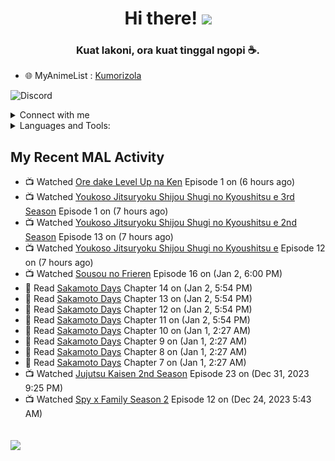 <h1 align="center">Hi there! <img src="https://media.giphy.com/media/hvRJCLFzcasrR4ia7z/giphy.gif" width="25px"> </h1>
<h3 align="center">Kuat lakoni, ora kuat tinggal ngopi ☕.</h3>

- 🌐 MyAnimeList : [Kumorizola](https://myanimelist.net/animelist/Kumorizola)

![Discord](https://discord.c99.nl/widget/theme-3/761213268009943051.png)
<details>
      <summary>Connect with me</summary>
    <p align="left">
        <a href="https://www.instagram.com/kumorizola/" target="blank"><img align="center"
                src="https://raw.githubusercontent.com/rahuldkjain/github-profile-readme-generator/master/src/images/icons/Social/instagram.svg"
                alt="kumorizola" height="30" width="40" /></a>
        <a href="https://discord.com" target="blank"><img align="center"
                src="https://raw.githubusercontent.com/rahuldkjain/github-profile-readme-generator/master/src/images/icons/Social/discord.svg"
                alt="Kumori#5882" height="30" width="40" /></a>
    </p>
</details>

<details>
    <summary align="left">Languages and Tools:</summary>
<p align="left">
      <a href="https://www.w3schools.com/css/" target="_blank">
        <img src="https://raw.githubusercontent.com/devicons/devicon/master/icons/css3/css3-original-wordmark.svg"
            alt="css3" width="40" height="40" /> </a> <a href="https://www.w3.org/html/" target="_blank"> <img
            src="https://raw.githubusercontent.com/devicons/devicon/master/icons/html5/html5-original-wordmark.svg"
            alt="html5" width="40" height="40" /> </a> <a href="https://www.java.com" target="_blank"> <img
            src="https://raw.githubusercontent.com/devicons/devicon/master/icons/java/java-original.svg" alt="java"
            width="40" height="40" /> </a> <a href="https://developer.mozilla.org/en-US/docs/Web/JavaScript"
            target="_blank"> <img
            src="https://raw.githubusercontent.com/devicons/devicon/master/icons/javascript/javascript-original.svg"
            alt="javascript" width="40" height="40" /> </a> <a href="https://nodejs.org" target="_blank"> <img
            src="https://raw.githubusercontent.com/devicons/devicon/master/icons/nodejs/nodejs-original-wordmark.svg"
            alt="nodejs" width="40" height="40" /> </a> <a href="https://www.python.org" target="_blank"> <img
            src="https://raw.githubusercontent.com/devicons/devicon/master/icons/python/python-original.svg"
            alt="python" width="40" height="40" /> </a> <a href="https://www.typescriptlang.org/" target="_blank"> <img
            src="https://raw.githubusercontent.com/devicons/devicon/master/icons/typescript/typescript-original.svg" 
            alt="typescript" width="40" height="40" /> </a> <a href="https://www.photoshop.com/en" target="_blank"> <img
            src="https://upload.wikimedia.org/wikipedia/commons/a/af/Adobe_Photoshop_CC_icon.svg" alt="photoshop" width="40" height="40"/> </a>
            <a href="https://www.adobe.com/products/premiere.html" target="_blank"> <img
            src="https://upload.wikimedia.org/wikipedia/commons/4/40/Adobe_Premiere_Pro_CC_icon.svg" alt="Premiere pro" width="40" height="40"/> </a>
            <a href="https://www.adobe.com/in/products/illustrator.html" target="_blank"> <img 
            src="https://upload.wikimedia.org/wikipedia/commons/f/fb/Adobe_Illustrator_CC_icon.svg" alt="illustrator" width="40" height="40"/> </a>
      
 </details>
 
 <h2> My Recent MAL Activity</h2>
<!-- MAL_ACTIVITY:start -->

- 📺 Watched [Ore dake Level Up na Ken](https://MyAnimeList.net/anime.php?id=52299) Episode 1 on (6 hours ago)
- 📺 Watched [Youkoso Jitsuryoku Shijou Shugi no Kyoushitsu e 3rd Season](https://MyAnimeList.net/anime.php?id=51180) Episode 1 on (7 hours ago)
- 📺 Watched [Youkoso Jitsuryoku Shijou Shugi no Kyoushitsu e 2nd Season](https://MyAnimeList.net/anime.php?id=51096) Episode 13 on (7 hours ago)
- 📺 Watched [Youkoso Jitsuryoku Shijou Shugi no Kyoushitsu e](https://MyAnimeList.net/anime.php?id=35507) Episode 12 on (7 hours ago)
- 📺 Watched [Sousou no Frieren](https://MyAnimeList.net/anime.php?id=52991) Episode 16 on (Jan 2, 6:00 PM)
- 📖 Read [Sakamoto Days](https://MyAnimeList.net/manga.php?id=131334) Chapter 14 on (Jan 2, 5:54 PM)
- 📖 Read [Sakamoto Days](https://MyAnimeList.net/manga.php?id=131334) Chapter 13 on (Jan 2, 5:54 PM)
- 📖 Read [Sakamoto Days](https://MyAnimeList.net/manga.php?id=131334) Chapter 12 on (Jan 2, 5:54 PM)
- 📖 Read [Sakamoto Days](https://MyAnimeList.net/manga.php?id=131334) Chapter 11 on (Jan 2, 5:54 PM)
- 📖 Read [Sakamoto Days](https://MyAnimeList.net/manga.php?id=131334) Chapter 10 on (Jan 1, 2:27 AM)
- 📖 Read [Sakamoto Days](https://MyAnimeList.net/manga.php?id=131334) Chapter 9 on (Jan 1, 2:27 AM)
- 📖 Read [Sakamoto Days](https://MyAnimeList.net/manga.php?id=131334) Chapter 8 on (Jan 1, 2:27 AM)
- 📖 Read [Sakamoto Days](https://MyAnimeList.net/manga.php?id=131334) Chapter 7 on (Jan 1, 2:27 AM)
- 📺 Watched [Jujutsu Kaisen 2nd Season](https://MyAnimeList.net/anime.php?id=51009) Episode 23 on (Dec 31, 2023 9:25 PM)
- 📺 Watched [Spy x Family Season 2](https://MyAnimeList.net/anime.php?id=53887) Episode 12 on (Dec 24, 2023 5:43 AM)

<!-- MAL_ACTIVITY:end -->

  
<h2 align="left"> <img src="https://media.discordapp.net/attachments/918405470073520168/919220018355523584/ezgif.com-gif-maker_1.gif">
